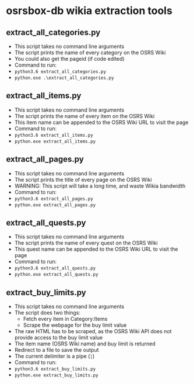 # osrsbox-db wikia extraction tools

## extract_all_categories.py

- This script takes no command line arguments
- The script prints the name of every category on the OSRS Wiki
- You could also get the pageid (if code edited)
- Command to run:
- `python3.6 extract_all_categories.py`
- `python.exe .\extract_all_categories.py`

## extract_all_items.py

- This script takes no command line arguments
- The script prints the name of every item on the OSRS Wiki
- This item name can be appended to the OSRS Wiki URL to visit the page
- Command to run:
- `python3.6 extract_all_items.py`
- `python.exe extract_all_items.py`

## extract_all_pages.py

- This script takes no command line arguments
- The script prints the title of every page on the OSRS Wiki
- WARNING: This script will take a long time, and waste Wikia bandwidth
- Command to run:
- `python3.6 extract_all_pages.py`
- `python.exe extract_all_pages.py`

## extract_all_quests.py

- This script takes no command line arguments
- The script prints the name of every quest on the OSRS Wiki
- This quest name can be appended to the OSRS Wiki URL to visit the page
- Command to run:
- `python3.6 extract_all_quests.py`
- `python.exe extract_all_quests.py`

## extract_buy_limits.py

- This script takes no command line arguments
- The script does two things:
    - Fetch every item in Category:Items
    - Scrape the webpage for the buy limit value
- The raw HTML has to be scraped, as the OSRS Wiki API does not provide access to the buy limit value
- The item name (OSRS Wiki name) and buy limit is returned
- Redirect to a file to save the output
- The current delimiter is a pipe (`|`)
- Command to run:
- `python3.6 extract_buy_limits.py`
- `python.exe extract_buy_limits.py`
